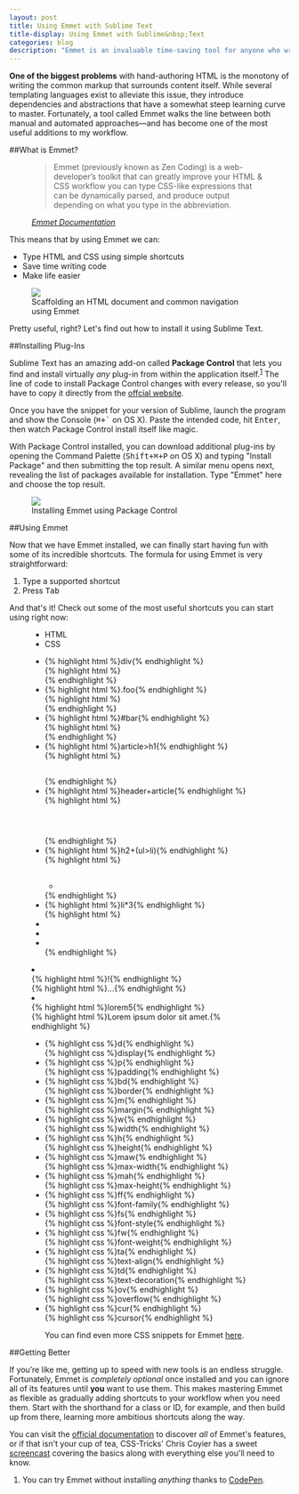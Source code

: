 ```yaml
---
layout: post
title: Using Emmet with Sublime Text
title-display: Using Emmet with Sublime&nbsp;Text
categories: blog
description: "Emmet is an invaluable time-saving tool for anyone who writes <abbr>HTML</abbr> and <abbr>CSS</abbr>. Thanks to Sublime Text, it only takes a little bit of effort to install and start using right now."
---
```


[packagecontrol-install]: https://sublime.wbond.net/installation
[csstricks-screencast]: http://css-tricks.com/video-screencasts/129-emmet-awesome/
[emmet-bio]: http://docs.emmet.io/#emmet--the-essential-toolkit-for-web-developers
[emmet-docs]: http://docs.emmet.io/
[emmet-download]: http://emmet.io/download/

<b class="tsc">One of the biggest problems</b> with hand-authoring <abbr>HTML</abbr> is the monotony of writing the common markup that surrounds content itself. While several templating languages exist to alleviate this issue, they introduce dependencies and abstractions that have a somewhat steep learning curve to master. Fortunately, a tool called Emmet walks the line between both manual and automated approaches&mdash;and has become one of the most useful additions to my workflow.

##What is Emmet?

<figure class="quotation">
  <blockquote class="quotation-body">Emmet (previously known as Zen Coding) is a web-developer’s toolkit that can greatly improve your HTML &amp; CSS workflow you can type CSS-like expressions that can be dynamically parsed, and produce output depending on what you type in the abbreviation.</blockquote>
  <figcaption class="quotation-citation"><cite><a href="http://docs.emmet.io/#emmet--the-essential-toolkit-for-web-developers">Emmet Documentation</a></cite></figcaption>
</figure>

This means that by using Emmet we can:

* Type <abbr>HTML</abbr> and <abbr>CSS</abbr> using simple shortcuts
* Save time writing code
* Make life easier

<figure class="imageFigure">
  <img src="/img/emmet-example-1.gif">
  <figcaption>Scaffolding an <abbr>HTML</abbr> document and common navigation using&nbsp;Emmet</figcaption>
</figure>

Pretty useful, right? Let's find out how to install it using Sublime Text.


##Installing Plug-Ins

Sublime Text has an amazing add-on called <strong>Package Control</strong> that lets you find and install virtually <em>any</em> plug-in from within the application itself.<sup class="post-marker"><a href="#note:1">1</a></sup> The line of code to install Package Control changes with every release, so you'll have to copy it directly from the [offcial website][packagecontrol-install].

Once you have the snippet for your version of Sublime, launch the program and show the Console (<kbd><kbd>&#x2318;</kbd>+<kbd>`</kbd></kbd> on <abbr>OS X</abbr>). Paste the intended code, hit <kbd>Enter</kbd>, then watch Package Control install itself like magic.

With Package Control installed, you can download additional plug-ins by opening the Command Palette (<kbd><kbd>Shift</kbd>+<kbd>&#x2318;</kbd>+<kbd>P</kbd></kbd> on <abbr>OS X</abbr>) and typing "Install Package" and then submitting the top result. A similar menu opens next, revealing the list of packages available for installation. Type "Emmet" here and choose the top result.

<figure class="imageFigure">
  <img src="/img/emmet-example-2.gif">
  <figcaption>Installing Emmet using Package Control</figcaption>
</figure>


##Using Emmet

Now that we have Emmet installed, we can finally start having fun with some of its incredible shortcuts. The formula for using Emmet is very straightforward:

1. Type a supported shortcut
2. Press <kbd>Tab</kbd>

And that's it! Check out some of the most useful shortcuts you can start using right now:

<!-- Jekyll murders this with empty p tags inside every node, hence the awful indentation. -->

<figure class="tabBlock mbmrl mtmrl">
<ul class="tabBlock-tabs">
<li class="tabBlock-tab is-active"><abbr>HTML</abbr></li>
<li class="tabBlock-tab"><abbr>CSS</abbr></li>
</ul>
<div class="tabBlock-content">
<div class="tabBlock-pane">
<ul class="split split--responsive">
<li class="split-item">
<div class="split-title">{% highlight html %}div{% endhighlight %}</div>
<div class="split-support">{% highlight html %}<div></div>{% endhighlight %}</div>
</li>
<li class="split-item">
<div class="split-title">{% highlight html %}.foo{% endhighlight %}</div>
<div class="split-support">{% highlight html %}<div class="foo"></div>{% endhighlight %}</div>
</li>
<li class="split-item">
<div class="split-title">{% highlight html %}#bar{% endhighlight %}</div>
<div class="split-support">{% highlight html %}<div id="bar"></div>{% endhighlight %}</div>
</li>
<li class="split-item">
<div class="split-title">{% highlight html %}article>h1{% endhighlight %}</div>
<div class="split-support">{% highlight html %}<article><h1></h1></article>{% endhighlight %}</div>
</li>
<li class="split-item">
<div class="split-title">{% highlight html %}header+article{% endhighlight %}</div>
<div class="split-support">{% highlight html %}<header></header><article></article>{% endhighlight %}</div>
</li>
<li class="split-item">
<div class="split-title">{% highlight html %}h2+(ul>li){% endhighlight %}</div>
<div class="split-support">{% highlight html %}<h2></h2><ul><li></li></ul>{% endhighlight %}</div>
</li>
<li class="split-item">
<div class="split-title">{% highlight html %}li*3{% endhighlight %}</div>
<div class="split-support">{% highlight html %}<li></li><li></li><li></li>{% endhighlight %}</div>
</li>
<li class="split-item">
<div class="split-title">{% highlight html %}!{% endhighlight %}</div>
<div class="split-support">{% highlight html %}<!doctype html><html>...</html>{% endhighlight %}</div>
</li>
<li class="split-item">
<div class="split-title">{% highlight html %}lorem5{% endhighlight %}</div>
<div class="split-support">{% highlight html %}Lorem ipsum dolor sit amet.{% endhighlight %}</div>
</li>
</ul>
</div>
<div class="tabBlock-pane">
<ul class="split split--responsive">
<li class="split-item">
<div class="split-title">{% highlight css %}d{% endhighlight %}</div>
<div class="split-support">{% highlight css %}display{% endhighlight %}</div>
</li>
<li class="split-item">
<div class="split-title">{% highlight css %}p{% endhighlight %}</div>
<div class="split-support">{% highlight css %}padding{% endhighlight %}</div>
</li>
<li class="split-item">
<div class="split-title">{% highlight css %}bd{% endhighlight %}</div>
<div class="split-support">{% highlight css %}border{% endhighlight %}</div>
</li>
<li class="split-item">
<div class="split-title">{% highlight css %}m{% endhighlight %}</div>
<div class="split-support">{% highlight css %}margin{% endhighlight %}</div>
</li>
<li class="split-item">
<div class="split-title">{% highlight css %}w{% endhighlight %}</div>
<div class="split-support">{% highlight css %}width{% endhighlight %}</div>
</li>
<li class="split-item">
<div class="split-title">{% highlight css %}h{% endhighlight %}</div>
<div class="split-support">{% highlight css %}height{% endhighlight %}</div>
</li>
<li class="split-item">
<div class="split-title">{% highlight css %}maw{% endhighlight %}</div>
<div class="split-support">{% highlight css %}max-width{% endhighlight %}</div>
</li>
<li class="split-item">
<div class="split-title">{% highlight css %}mah{% endhighlight %}</div>
<div class="split-support">{% highlight css %}max-height{% endhighlight %}</div>
</li>
<li class="split-item">
<div class="split-title">{% highlight css %}ff{% endhighlight %}</div>
<div class="split-support">{% highlight css %}font-family{% endhighlight %}</div>
</li>
<li class="split-item">
<div class="split-title">{% highlight css %}fs{% endhighlight %}</div>
<div class="split-support">{% highlight css %}font-style{% endhighlight %}</div>
</li>
<li class="split-item">
<div class="split-title">{% highlight css %}fw{% endhighlight %}</div>
<div class="split-support">{% highlight css %}font-weight{% endhighlight %}</div>
</li>
<li class="split-item">
<div class="split-title">{% highlight css %}ta{% endhighlight %}</div>
<div class="split-support">{% highlight css %}text-align{% endhighlight %}</div>
</li>
<li class="split-item">
<div class="split-title">{% highlight css %}td{% endhighlight %}</div>
<div class="split-support">{% highlight css %}text-decoration{% endhighlight %}</div>
</li>
<li class="split-item">
<div class="split-title">{% highlight css %}ov{% endhighlight %}</div>
<div class="split-support">{% highlight css %}overflow{% endhighlight %}</div>
</li>
<li class="split-item">
<div class="split-title">{% highlight css %}cur{% endhighlight %}</div>
<div class="split-support">{% highlight css %}cursor{% endhighlight %}</div>
</li>
<p>You can find even more <abbr>CSS</abbr> snippets for Emmet <a href="http://peters-playground.com/Emmet-Css-Snippets-for-Sublime-Text-2/">here</a>.</p>
</div>
</div>
</figure>


##Getting Better

If you’re like me, getting up to speed with new tools is an endless struggle. Fortunately, Emmet is <em>completely optional</em> once installed and you can ignore all of its features until <strong>you</strong> want to use them. This makes mastering Emmet as flexible as gradually adding shortcuts to your workflow when you need them. Start with the shorthand for a class or <abbr>ID</abbr>, for example, and then build up from there, learning more ambitious shortcuts along the way.

You can visit the [official documentation][emmet-docs] to discover <em>all</em> of Emmet's features, or if that isn't your cup of tea, CSS-Tricks' Chris Coyier has a sweet [screencast][csstricks-screencast] covering the basics along with everything else you'll need to know.

<ol class="post-footnotes">
  <li id="note:1">You can try Emmet without installing <em>anything</em> thanks to <a href="http://codepen.io/pen/">CodePen</a>.</li>
</ol>

